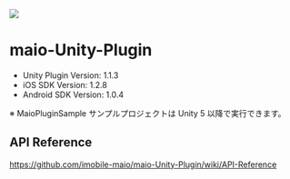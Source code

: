 ![](https://github.com/imobile-maio/maio-iOS-SDK/blob/wiki/doc/images/logo.png)

# maio-Unity-Plugin

* Unity Plugin Version: 1.1.3
* iOS SDK Version: 1.2.8
* Android SDK Version: 1.0.4

※ MaioPluginSample サンプルプロジェクトは Unity 5 以降で実行できます。

## API Reference
https://github.com/imobile-maio/maio-Unity-Plugin/wiki/API-Reference
